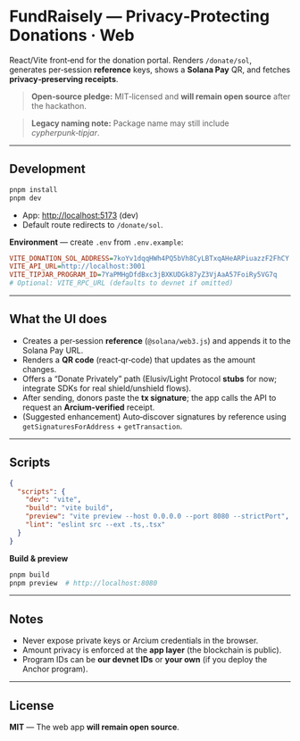 # FundRaisely — Privacy‑Protecting Donations · Web

React/Vite front‑end for the donation portal. Renders `/donate/sol`, generates per‑session **reference** keys, shows a **Solana Pay** QR, and fetches **privacy‑preserving receipts**.

> **Open‑source pledge:** MIT‑licensed and **will remain open source** after the hackathon.

> **Legacy naming note:** Package name may still include *cypherpunk‑tipjar*.

---

## Development

```bash
pnpm install
pnpm dev
```

* App: [http://localhost:5173](http://localhost:5173) (dev)
* Default route redirects to `/donate/sol`.

**Environment** — create `.env` from `.env.example`:

```ini
VITE_DONATION_SOL_ADDRESS=7koYv1dqqHWh4PQ5bVh8CyLBTxqAHeARPiuazzF2FhCY
VITE_API_URL=http://localhost:3001
VITE_TIPJAR_PROGRAM_ID=7YaPMHgDfdBxc3jBXKUDGk87yZ3VjAaA57FoiRy5VG7q
# Optional: VITE_RPC_URL (defaults to devnet if omitted)
```

---

## What the UI does

* Creates a per‑session **reference** (`@solana/web3.js`) and appends it to the Solana Pay URL.
* Renders a **QR code** (react‑qr‑code) that updates as the amount changes.
* Offers a “Donate Privately” path (Elusiv/Light Protocol **stubs** for now; integrate SDKs for real shield/unshield flows).
* After sending, donors paste the **tx signature**; the app calls the API to request an **Arcium‑verified** receipt.
* (Suggested enhancement) Auto‑discover signatures by reference using `getSignaturesForAddress` + `getTransaction`.

---

## Scripts

```json
{
  "scripts": {
    "dev": "vite",
    "build": "vite build",
    "preview": "vite preview --host 0.0.0.0 --port 8080 --strictPort",
    "lint": "eslint src --ext .ts,.tsx"
  }
}
```

**Build & preview**

```bash
pnpm build
pnpm preview  # http://localhost:8080
```

---

## Notes

* Never expose private keys or Arcium credentials in the browser.
* Amount privacy is enforced at the **app layer** (the blockchain is public).
* Program IDs can be **our devnet IDs** or **your own** (if you deploy the Anchor program).

---

## License

**MIT** — The web app **will remain open source**.
